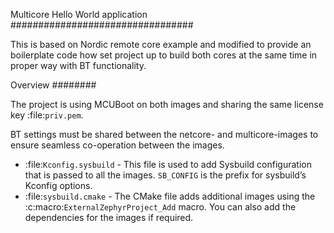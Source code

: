 Multicore Hello World application
#################################

This is based on Nordic remote core example and modified to provide an boilerplate code
how set project up to build both cores at the same time in proper way with BT functionality.

Overview
########

The project is using MCUBoot on both images and sharing the same license key :file:`priv.pem`.

BT settings must be shared between the netcore- and multicore-images to ensure seamless co-operation between
the images.

* :file:`Kconfig.sysbuild` - This file is used to add Sysbuild configuration that is passed to all the images.
  ``SB_CONFIG`` is the prefix for sysbuild’s Kconfig options.
* :file:`sysbuild.cmake` - The CMake file adds additional images using the :c:macro:`ExternalZephyrProject_Add` macro.
  You can also add the dependencies for the images if required.

